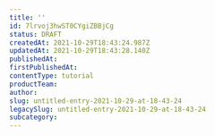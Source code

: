 ```yaml
---
title: ''
id: 7lrvoj3hwST0CYgiZBBjCg
status: DRAFT
createdAt: 2021-10-29T18:43:24.987Z
updatedAt: 2021-10-29T18:43:28.140Z
publishedAt: 
firstPublishedAt: 
contentType: tutorial
productTeam: 
author: 
slug: untitled-entry-2021-10-29-at-18-43-24
legacySlug: untitled-entry-2021-10-29-at-18-43-24
subcategory: 
---
```




